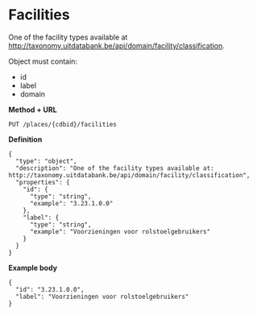 ---
---

# Facilities

One of the facility types available at http://taxonomy.uitdatabank.be/api/domain/facility/classification.

Object must contain:
- id
- label
- domain

**Method + URL**

```
PUT /places/{cdbid}/facilities
```

**Definition**

```
{
  "type": "object",
  "description": "One of the facility types available at: http://taxonomy.uitdatabank.be/api/domain/facility/classification",
  "properties": {
    "id": {
      "type": "string",
      "example": "3.23.1.0.0"
    },
    "label": {
      "type": "string",
      "example": "Voorzieningen voor rolstoelgebruikers"
    }
  }
}
```

**Example body**

```
{
  "id": "3.23.1.0.0",
  "label": "Voorzieningen voor rolstoelgebruikers"
}
```